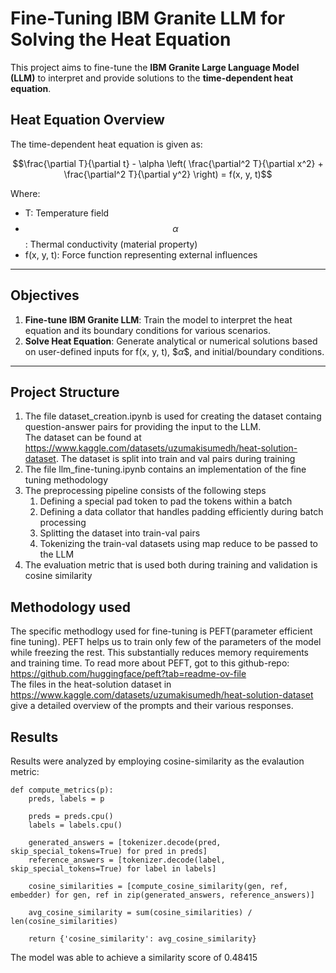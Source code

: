 # Fine-Tuning IBM Granite LLM for Solving the Heat Equation

This project aims to fine-tune the **IBM Granite Large Language Model (LLM)** to interpret and provide solutions to the **time-dependent heat equation**.

## Heat Equation Overview

The time-dependent heat equation is given as:

$$\frac{\partial T}{\partial t} - \alpha \left( \frac{\partial^2 T}{\partial x^2} + \frac{\partial^2 T}{\partial y^2} \right) = f(x, y, t)$$


Where:
-  T: Temperature field
-  $$\alpha$$: Thermal conductivity (material property)
- f(x, y, t): Force function representing external influences

---

## Objectives

1. **Fine-tune IBM Granite LLM**: Train the model to interpret the heat equation and its boundary conditions for various scenarios.
2. **Solve Heat Equation**: Generate analytical or numerical solutions based on user-defined inputs for f(x, y, t), $$\alpha \$$, and initial/boundary conditions.

---

## Project Structure
1. The file dataset_creation.ipynb is used for creating the dataset containg question-answer pairs for providing the input to the LLM. </br>
   The dataset can be found at https://www.kaggle.com/datasets/uzumakisumedh/heat-solution-dataset. The dataset is split into train and val pairs during training</br>
2. The file llm_fine-tuning.ipynb contains an implementation of the fine tuning methodology</br>
3. The preprocessing pipeline consists of the following steps
   1. Defining a special pad token to pad the tokens within a batch
   2. Defining a data collator that handles padding efficiently during batch processing
   3. Splitting the dataset into train-val pairs
   4. Tokenizing the train-val datasets using map reduce to be passed to the LLM </br>
4. The evaluation metric that is used both during training and validation is cosine similarity

## Methodology used
The specific methodlogy used for fine-tuning is PEFT(parameter efficient fine tuning). PEFT helps us to train only few of the parameters of the model while freezing the rest. This substantially reduces memory requirements and training time. To read more about PEFT, got to this github-repo: https://github.com/huggingface/peft?tab=readme-ov-file</br>
The files in the heat-solution dataset in  https://www.kaggle.com/datasets/uzumakisumedh/heat-solution-dataset give a detailed overview of the prompts and their various responses.

## Results
Results were analyzed by employing cosine-similarity as the evalaution metric:
```
def compute_metrics(p):
    preds, labels = p

    preds = preds.cpu()
    labels = labels.cpu()
    
    generated_answers = [tokenizer.decode(pred, skip_special_tokens=True) for pred in preds]
    reference_answers = [tokenizer.decode(label, skip_special_tokens=True) for label in labels]
    
    cosine_similarities = [compute_cosine_similarity(gen, ref, embedder) for gen, ref in zip(generated_answers, reference_answers)]
    
    avg_cosine_similarity = sum(cosine_similarities) / len(cosine_similarities)
    
    return {'cosine_similarity': avg_cosine_similarity}
```
The model was able to achieve a similarity score of 0.48415 

